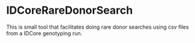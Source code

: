 # IDCoreRareDonorSearch

This is small tool that facilitates doing rare donor searches using csv files from a IDCore genotyping run. 
